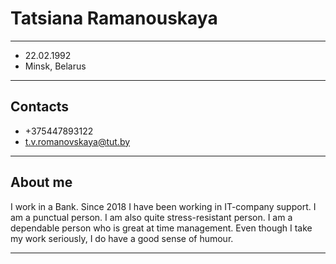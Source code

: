 # Tatsiana Ramanouskaya  
***
+ 22.02.1992 
+ Minsk, Belarus
***
## Contacts  
+ +375447893122
+ <t.v.romanovskaya@tut.by>  
***
## About me  
 I work in a Bank. Since 2018 I have been working in IT-company support. I am a punctual person. I am also quite stress-resistant person.
 I am a dependable person who is great at time management. Even though I take my work seriously, I do have a good sense of humour.  
 ***
